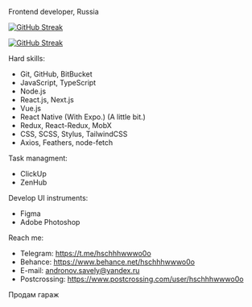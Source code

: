 Frontend developer, Russia

[![GitHub Streak](https://github-readme-streak-stats.herokuapp.com/?user=hschhhwwwo0o&hide_border=true#gh-light-mode-only)](https://git.io/streak-stats#gh-light-mode-only)

[![GitHub Streak](https://github-readme-streak-stats.herokuapp.com?user=hschhhwwwo0o&theme=onedark_duo&hide_border=true#gh-dark-mode-only)](https://git.io/streak-stats#gh-dark-mode-only)


Hard skills:

- Git, GitHub, BitBucket
- JavaScript, TypeScript
- Node.js
- React.js, Next.js
- Vue.js
- React Native (With Expo.) (A little bit.)
- Redux, React-Redux, MobX
- CSS, SCSS, Stylus, TailwindCSS
- Axios, Feathers, node-fetch

Task managment:

- ClickUp
- ZenHub

Develop UI instruments:

- Figma
- Adobe Photoshop

Reach me:

- Telegram: https://t.me/hschhhwwwo0o
- Behance: https://www.behance.net/hschhhwwwo0o
- E-mail: andronov.savely@yandex.ru
- Postcrossing: https://www.postcrossing.com/user/hschhhwwwo0o

Продам гараж
